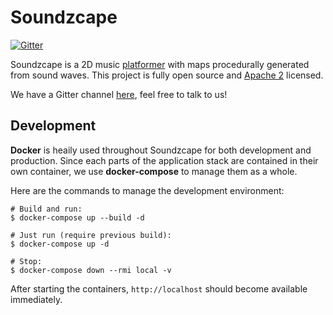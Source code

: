 # Soundzcape

[![Gitter][gitter_badge]][gitter_link]

Soundzcape is a 2D music [platformer] with maps procedurally generated from
sound waves. This project is fully open source and [Apache 2] licensed.

We have a Gitter channel [here][gitter_room], feel free to talk to us!

## Development

**Docker** is heaily used throughout Soundzcape for both development and
production. Since each parts of the application stack are contained in their
own container, we use **docker-compose** to manage them as a whole.

Here are the commands to manage the development environment:

    # Build and run:
    $ docker-compose up --build -d

    # Just run (require previous build):
    $ docker-compose up -d

    # Stop:
    $ docker-compose down --rmi local -v

After starting the containers, `http://localhost` should become available
immediately.

[gitter_badge]: https://badges.gitter.im/KryptonChicken/soundzcape.svg
[gitter_link]: https://gitter.im/KryptonChicken/soundzcape?utm_source=badge&utm_medium=badge&utm_campaign=pr-badge&utm_content=badge
[platformer]: https://en.wikipedia.org/wiki/Platform_game
[Apache 2]: https://www.apache.org/licenses/LICENSE-2.0
[gitter_room]: https://gitter.im/KryptonChicken/soundzcape

